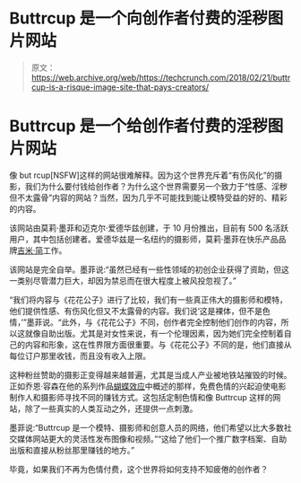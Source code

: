 # Buttrcup 是一个向创作者付费的淫秽图片网站

> 原文：<https://web.archive.org/web/https://techcrunch.com/2018/02/21/buttrcup-is-a-risque-image-site-that-pays-creators/>

# Buttrcup 是一个给创作者付费的淫秽图片网站

像 but rcup[NSFW]这样的网站很难解释。因为这个世界充斥着“有伤风化”的摄影，我们为什么要付钱给创作者？为什么这个世界需要另一个致力于“性感、淫秽但不太露骨”内容的网站？当然，因为几乎不可能找到能让模特受益的好的、精彩的内容。

该网站由莫莉·墨菲和迈克尔·爱德华兹创建，于 10 月份推出，目前有 500 名活跃用户，其中包括创建者。爱德华兹是一名纽约的摄影师，莫莉·墨菲在快乐产品品牌[吉米·简](https://web.archive.org/web/20230306040230/https://techcrunch.com/tag/Jimmyjane)工作。

该网站是完全自举。墨菲说:“虽然已经有一些性领域的初创企业获得了资助，但这一类别尽管潜力巨大，却因为禁忌而在很大程度上被风投忽视了。”

“我们将内容与《花花公子》进行了比较，我们有一些真正伟大的摄影师和模特，他们提供性感、有伤风化但又不太露骨的内容。我们说‘这是裸体，但不是色情，’”墨菲说。“此外，与《花花公子》不同，创作者完全控制他们创作的内容，所以这就像自助出版。尤其是对女性来说，有一个伦理因素，因为她们完全控制着自己的内容和形象，这在性界限方面很重要。与《花花公子》不同的是，他们直接从每位订户那里收钱，而且没有收入上限。

这种粉丝赞助的摄影正变得越来越普遍，尤其是当成人产业被地铁站摧毁的时候。正如乔恩·容森在他的系列作品[蝴蝶效应](www.jonronson.com/butterfly.html)中概述的那样，免费色情的兴起迫使电影制作人和摄影师寻找不同的赚钱方式。这包括定制色情和像 Buttrcup 这样的网站，除了一些真实的人类互动之外，还提供一点刺激。

墨菲说:“Buttrcup 是一个模特、摄影师和创意人员的网络，他们希望以比大多数社交媒体网站更大的灵活性发布图像和视频。”“这给了他们一个推广数字档案、自助出版和直接从粉丝那里赚钱的地方。”

毕竟，如果我们不再为色情付费，这个世界将如何支持不知疲倦的创作者？